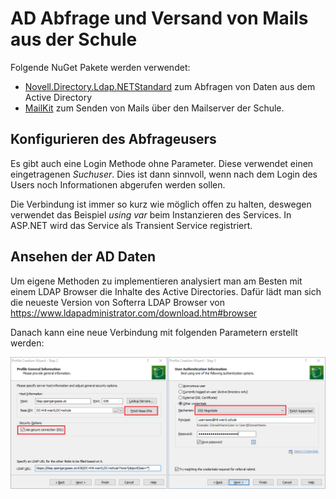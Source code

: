 # AD Abfrage und Versand von Mails aus der Schule

Folgende NuGet Pakete werden verwendet:

- [Novell.Directory.Ldap.NETStandard](https://www.nuget.org/packages/Novell.Directory.Ldap.NETStandard/)
  zum Abfragen von Daten aus dem Active Directory
- [MailKit](https://www.nuget.org/packages/MailKit/) zum Senden von Mails über den Mailserver der Schule.

## Konfigurieren des Abfrageusers

Es gibt auch eine Login Methode ohne Parameter. Diese verwendet einen eingetragenen *Suchuser*.
Dies ist dann sinnvoll, wenn nach dem Login des Users noch Informationen abgerufen werden sollen.

Die Verbindung ist immer so kurz wie möglich offen zu halten, deswegen verwendet das Beispiel
*using var* beim Instanzieren des Services. In ASP.NET wird das Service als Transient Service
registriert.

## Ansehen der AD Daten

Um eigene Methoden zu implementieren analysiert man am Besten mit einem LDAP Browser die Inhalte
des Active Directories. Dafür lädt man sich die neueste Version von Softerra LDAP Browser
von https://www.ldapadministrator.com/download.htm#browser

Danach kann eine neue Verbindung mit folgenden Parametern erstellt werden:

![](ldap_browser.png)